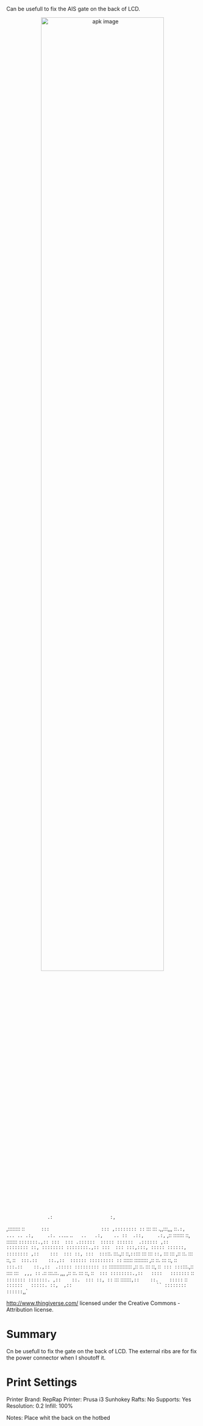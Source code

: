 
Can be usefull to fix the AIS gate on the back of LCD.


<div align="center">
<img src="https://raw.github.com/sviete/AIS-3D-MODELS/master/AIS_Bracket_for_AIS_dom_gate/images/1.jpg" alt="apk image" width="80%"/>
</div>



                   .:                     :,
,:::::::: ::`      :::                   :::
,:::::::: ::`      :::                   :::
.,,:::,,, ::`.:,   ... .. .:,     .:. ..`... ..`   ..   .:,    .. ::  .::,     .:,`
   ,::    :::::::  ::, :::::::  `:::::::.,:: :::  ::: .::::::  ::::: ::::::  .::::::
   ,::    :::::::: ::, :::::::: ::::::::.,:: :::  ::: :::,:::, ::::: ::::::, ::::::::
   ,::    :::  ::: ::, :::  :::`::.  :::.,::  ::,`::`:::   ::: :::  `::,`   :::   :::
   ,::    ::.  ::: ::, ::`  :::.::    ::.,::  :::::: ::::::::: ::`   :::::: :::::::::
   ,::    ::.  ::: ::, ::`  :::.::    ::.,::  .::::: ::::::::: ::`    :::::::::::::::
   ,::    ::.  ::: ::, ::`  ::: ::: `:::.,::   ::::  :::`  ,,, ::`  .::  :::.::.  ,,,
   ,::    ::.  ::: ::, ::`  ::: ::::::::.,::   ::::   :::::::` ::`   ::::::: :::::::.
   ,::    ::.  ::: ::, ::`  :::  :::::::`,::    ::.    :::::`  ::`   ::::::   :::::.
                                ::,  ,::                               ``
                                ::::::::
                                 ::::::
                                  `,,`


http://www.thingiverse.com/
licensed under the Creative Commons - Attribution license.


# Summary

Cn be usefull to fix the gate on the back of LCD.
The external ribs are for fix the power connector when I shoutoff it.

# Print Settings

Printer Brand: RepRap
Printer: Prusa i3 Sunhokey
Rafts: No
Supports: Yes
Resolution: 0.2
Infill: 100%

Notes:
Place whit the back on the hotbed
